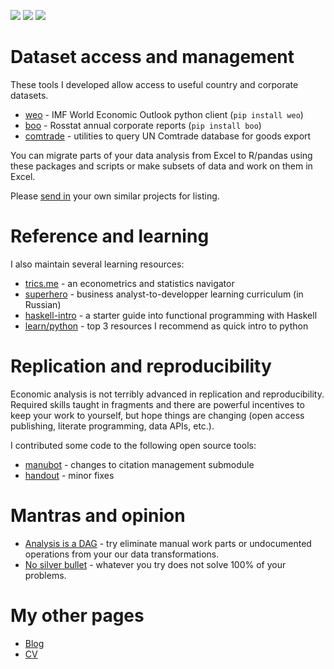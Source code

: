 ![](https://img.shields.io/badge/dataset-3-blue)
![](https://img.shields.io/badge/learning-4-orange)
![](https://img.shields.io/badge/replication-2-brightgreen)


# Dataset access and management

These tools I developed allow access to useful country and corporate datasets. 

- [weo](https://github.com/epogrebnyak/weo-reader) - IMF World Economic Outlook python client (`pip install weo`)
- [boo](https://github.com/ru-corporate/boo) - Rosstat annual corporate reports (`pip install boo`)
- [comtrade](https://github.com/ru-corporate/comtrade) - utilities to query UN Comtrade database for goods export

You can migrate parts of your data analysis from Excel to R/pandas using these packages and scripts or make subsets of data and work on them in Excel.

Please [send in](https://epogrebnyak.github.io/#about) your own similar projects for listing.

# Reference and learning

I alsо maintain several learning resources:

- [trics.me](https://trics.me) - an econometrics and statistics navigator
- [superhero](https://github.com/epogrebnyak/superhero) - business analyst-to-developper learning curriculum (in Russian)
- [haskell-intro](http://tinyurl.com/haskell-intro) - a starter guide into functional programming with Haskell
- [learn/python](https://github.com/epogrebnyak/learn/blob/master/python.md) - top 3 resources I recommend as quick intro to python

# Replication and reproducibility

Economic analysis is not terribly advanced in replication and reproducibility. Required skills taught in fragments and there are powerful incentives to keep your work to yourself, but hope things are changing (open access publishing, literate programming, data APIs, etc.).

I contributed some code to the following open source tools:

- [manubot](https://manubot.org) - changes to citation management submodule
- [handout](https://github.com/danijar/handout) - minor fixes

# Mantras and opinion

- [Analysis is a DAG](https://drivendata.github.io/cookiecutter-data-science/#analysis-is-a-dag) - try eliminate manual work parts or undocumented operations 
  from your our data transformations.
- [No silver bullet](http://worrydream.com/refs/Brooks-NoSilverBullet.pdf) - whatever 
  you try does not solve 100% of your problems.

# My other pages

- [Blog](https://epogrebnyak.github.io)
- [CV](https://epogrebnyak.github.io/cv/)
